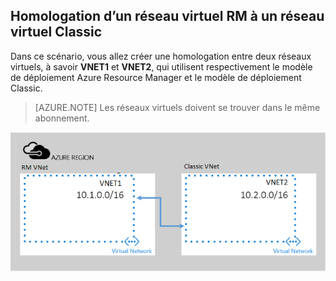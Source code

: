 ## Homologation d’un réseau virtuel RM à un réseau virtuel Classic

Dans ce scénario, vous allez créer une homologation entre deux réseaux virtuels, à savoir **VNET1** et **VNET2**, qui utilisent respectivement le modèle de déploiement Azure Resource Manager et le modèle de déploiement Classic.

> [AZURE.NOTE] Les réseaux virtuels doivent se trouver dans le même abonnement.

![scénario de déploiement asm à arm](./media/virtual-networks-create-vnetpeering-scenario-asmtoarm-include/figure01.PNG)

<!---HONumber=AcomDC_0921_2016-->